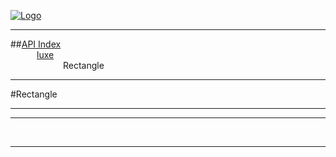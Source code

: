 
[![Logo](../../images/logo.png)](../../index.html)

---


##[API Index](../../api/index.html#luxe)   
&emsp;&emsp;&emsp;[luxe](./)   
&emsp;&emsp;&emsp;&emsp;&emsp;&emsp;Rectangle

---

#Rectangle


---




---



&nbsp;
&nbsp;
&nbsp;

---  


&nbsp;   
&nbsp;   
